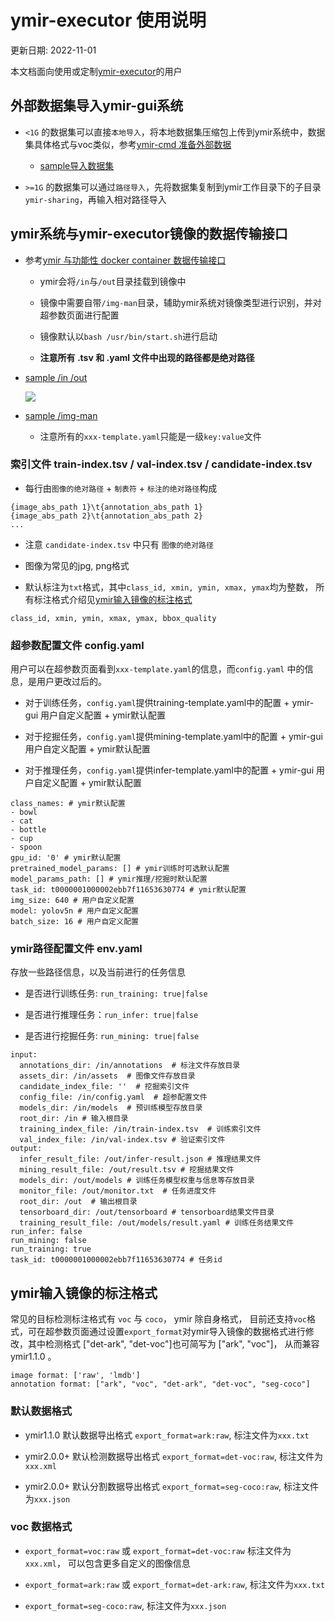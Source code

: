# ymir-executor 使用说明

更新日期: 2022-11-01

本文档面向使用或定制[ymir-executor](https://github.com/IndustryEssentials/ymir-executor)的用户


## 外部数据集导入ymir-gui系统

- `<1G` 的数据集可以直接`本地导入`，将本地数据集压缩包上传到ymir系统中，数据集具体格式与voc类似，参考[ymir-cmd 准备外部数据](https://github.com/IndustryEssentials/ymir/blob/master/README_zh-CN.md#421-%E5%87%86%E5%A4%87%E5%A4%96%E9%83%A8%E6%95%B0%E6%8D%AE)
  - [sample导入数据集](https://github.com/yzbx/ymir-executor-fork/releases/download/dataset/import_sample_dataset.zip)


- `>=1G` 的数据集可以通过`路径导入`，先将数据集复制到ymir工作目录下的子目录`ymir-sharing`，再输入相对路径导入


## ymir系统与ymir-executor镜像的数据传输接口

- 参考[ymir 与功能性 docker container 数据传输接口](https://github.com/IndustryEssentials/ymir/blob/master/docs/ymir-cmd-container.md)

  - ymir会将`/in`与`/out`目录挂载到镜像中

  - 镜像中需要自带`/img-man`目录，辅助ymir系统对镜像类型进行识别，并对超参数页面进行配置

  - 镜像默认以`bash /usr/bin/start.sh`进行启动

  - **注意所有 .tsv 和 .yaml 文件中出现的路径都是绝对路径**

- [sample /in /out](https://github.com/yzbx/ymir-executor-fork/releases/download/dataset/sample_docker_input.zip)

    ![](images/sample_docker_input.png)

- [sample /img-man](https://github.com/IndustryEssentials/ymir/tree/master/docker_executor/sample_executor/app)

  - 注意所有的`xxx-template.yaml`只能是一级`key:value`文件

### 索引文件 train-index.tsv / val-index.tsv / candidate-index.tsv

- 每行由`图像的绝对路径` + `制表符` + `标注的绝对路径`构成

```
{image_abs_path 1}\t{annotation_abs_path 1}
{image_abs_path 2}\t{annotation_abs_path 2}
...
```

- 注意 `candidate-index.tsv` 中只有 `图像的绝对路径`

- 图像为常见的jpg, png格式

- 默认标注为`txt`格式，其中`class_id, xmin, ymin, xmax, ymax`均为整数， 所有标注格式介绍见[ymir输入镜像的标注格式](./docs/ymir-dataset-zh-CN.md#ymir输入镜像的标注格式)

```
class_id, xmin, ymin, xmax, ymax, bbox_quality
```


### 超参数配置文件 config.yaml

用户可以在超参数页面看到`xxx-template.yaml`的信息，而`config.yaml` 中的信息，是用户更改过后的。

- 对于训练任务，`config.yaml`提供training-template.yaml中的配置 + ymir-gui 用户自定义配置 + ymir默认配置

- 对于挖掘任务，`config.yaml`提供mining-template.yaml中的配置 + ymir-gui 用户自定义配置 + ymir默认配置

- 对于推理任务，`config.yaml`提供infer-template.yaml中的配置 + ymir-gui 用户自定义配置 + ymir默认配置

```
class_names: # ymir默认配置
- bowl
- cat
- bottle
- cup
- spoon
gpu_id: '0' # ymir默认配置
pretrained_model_params: [] # ymir训练时可选默认配置
model_params_path: [] # ymir推理/挖掘时默认配置
task_id: t0000001000002ebb7f11653630774 # ymir默认配置
img_size: 640 # 用户自定义配置
model: yolov5n # 用户自定义配置
batch_size: 16 # 用户自定义配置
```

### ymir路径配置文件 env.yaml

存放一些路径信息，以及当前进行的任务信息

- 是否进行训练任务: `run_training: true|false`

- 是否进行推理任务：`run_infer: true|false`

- 是否进行挖掘任务: `run_mining: true|false`

```
input:
  annotations_dir: /in/annotations  # 标注文件存放目录
  assets_dir: /in/assets  # 图像文件存放目录
  candidate_index_file: ''  # 挖掘索引文件
  config_file: /in/config.yaml  # 超参配置文件
  models_dir: /in/models  # 预训练模型存放目录
  root_dir: /in # 输入根目录
  training_index_file: /in/train-index.tsv  # 训练索引文件
  val_index_file: /in/val-index.tsv # 验证索引文件
output:
  infer_result_file: /out/infer-result.json # 推理结果文件
  mining_result_file: /out/result.tsv # 挖掘结果文件
  models_dir: /out/models # 训练任务模型权重与信息等存放目录
  monitor_file: /out/monitor.txt  # 任务进度文件
  root_dir: /out  # 输出根目录
  tensorboard_dir: /out/tensorboard # tensorboard结果文件目录
  training_result_file: /out/models/result.yaml # 训练任务结果文件
run_infer: false
run_mining: false
run_training: true
task_id: t0000001000002ebb7f11653630774 # 任务id
```

## ymir输入镜像的标注格式

常见的目标检测标注格式有 `voc` 与 `coco`， ymir 除自身格式， 目前还支持`voc`格式，可在超参数页面通过设置`export_format`对ymir导入镜像的数据格式进行修改，其中检测格式 ["det-ark", "det-voc"]也可简写为 ["ark", "voc"]， 从而兼容ymir1.1.0 。

```
image format: ['raw', 'lmdb']
annotation format: ["ark", "voc", "det-ark", "det-voc", "seg-coco"]
```

### 默认数据格式

- ymir1.1.0 默认数据导出格式 `export_format=ark:raw`, 标注文件为`xxx.txt`

- ymir2.0.0+ 默认检测数据导出格式 `export_format=det-voc:raw`, 标注文件为`xxx.xml`

- ymir2.0.0+ 默认分割数据导出格式 `export_format=seg-coco:raw`, 标注文件为`xxx.json`

### voc 数据格式

- `export_format=voc:raw` 或 `export_format=det-voc:raw` 标注文件为`xxx.xml`， 可以包含更多自定义的图像信息

- `export_format=ark:raw` 或 `export_format=det-ark:raw`, 标注文件为`xxx.txt`

- `export_format=seg-coco:raw`, 标注文件为`xxx.json`
